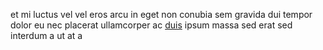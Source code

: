 et mi luctus vel vel eros arcu in eget non conubia sem gravida dui tempor dolor
eu nec placerat ullamcorper ac [duis](generated_webpages/viverra1.md) ipsum
massa sed erat sed interdum a ut at a